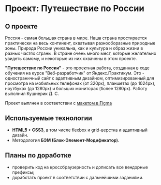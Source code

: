 ﻿# Проект: Путешествие по России
## О проекте
Россия - самая большая страна в мире. Наша страна простирается практически на весь континент, охватывая разнооборазные природные зоны. Природа России уникальна, как и культура и образ жизни в разных частях страны. В стране очень много мест, которые желательно увидеть самому, и некоторые из них охвачены в этом проекте.

**"Путешествие по России"** - это проектная работа, созданная в ходе обучения на курсе "Веб-разработчик" от Яндекс.Практикум.  Это - одностраничный сайт с адаптивным дизайном, оптимизированный для просмотра на мобильных телефонах (от 320px), планшетах (до 1024px), ноутбуках (до 1280px) и больших мониторах (более 1280px). Работу выполнил Кушнерик Д. С.

Проект выплнен в соответствии с [макетом в Figma](https://www.figma.com/file/5S2WSbEFL6awjVWJ0NWL8Q/Sprint-3_-Russia-_-desktop-mobile?node-id=28503%3A0)
## Используемые технологии
* **HTML5 + CSS3**, в том числе flexbox и grid-верстка и адаптивный дизайн. 
* Методология **БЭМ (Блок-Элемент-Модификатор)**.
## Планы по доработке
* проверить код на кроссбраузерность и дописать все вендорные префиксы;
* доработать проект в соответствии с дальнейшими заданиями.

